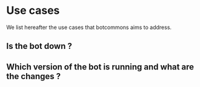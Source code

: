 # Use cases

We list hereafter the use cases that botcommons aims to address.

## Is the bot down ?


## Which version of the bot is running and what are the changes ?


